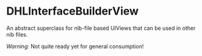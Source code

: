 DHLInterfaceBuilderView
=======================

An abstract superclass for nib-file based UIViews that can be used in other nib files.

_Warning:_ Not quite ready yet for general consumption!